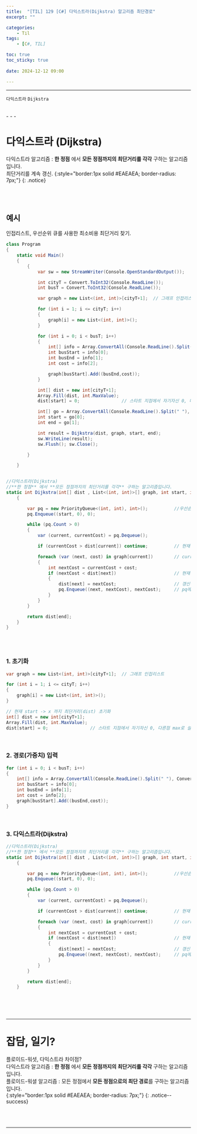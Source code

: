 ```yaml
---
title:  "[TIL] 129 [C#] 다익스트라(Dijkstra) 알고리즘 최단경로"
excerpt: ""

categories:
    - Til
tags:
    - [C#, TIL]

toc: true
toc_sticky: true
 
date: 2024-12-12 09:00

---
```

- - -

`다익스트라` `Dijkstra`

<br>
- - - 

# 다익스트라 (Dijkstra)
다익스트라 알고리즘 : **한 정점** 에서 **모든 정점까지의 최단거리를 각각** 구하는 알고리즘입니다.  
최단거리를 계속 갱신.
{:style="border:1px solid #EAEAEA; border-radius: 7px;"}
{: .notice}  

<br><br>

## 예시 
인접리스트, 우선순위 큐를 사용한 최소비용 최단거리 찾기.  

<div class="notice--primary" markdown="1"> 

```c# 
class Program
{
    static void Main()
    {
        {
            var sw = new StreamWriter(Console.OpenStandardOutput());

            int cityT = Convert.ToInt32(Console.ReadLine());
            int busT = Convert.ToInt32(Console.ReadLine());

            var graph = new List<(int, int)>[cityT+1];  // 그래프 인접리스트

            for (int i = 1; i <= cityT; i++)
            {
                graph[i] = new List<(int, int)>();
            }

            for (int i = 0; i < busT; i++)
            {
                int[] info = Array.ConvertAll(Console.ReadLine().Split(" "), Convert.ToInt32);
                int busStart = info[0];
                int busEnd = info[1];
                int cost = info[2];

                graph[busStart].Add((busEnd,cost));
            }

            int[] dist = new int[cityT+1];
            Array.Fill(dist, int.MaxValue); 
            dist[start] = 0;                // 스타트 지점에서 자기자신 0, 다른점 max로 설정

            int[] go = Array.ConvertAll(Console.ReadLine().Split(" "), Convert.ToInt32);
            int start = go[0];
            int end = go[1];

            int result = Dijkstra(dist, graph, start, end);
            sw.WriteLine(result);
            sw.Flush(); sw.Close();

        }

    }

     
//다익스트라(Dijkstra)
//**한 정점** 에서 **모든 정점까지의 최단거리를 각각** 구하는 알고리즘입니다. 
static int Dijkstra(int[] dist , List<(int, int)>[] graph, int start, int end)
    {

        var pq = new PriorityQueue<(int, int), int>();          //우선순위 큐
        pq.Enqueue((start, 0), 0);

        while (pq.Count > 0)
        {
            var (current, currentCost) = pq.Dequeue();

            if (currentCost > dist[current]) continue;          // 현재 계산된 current 까지의 비용이 원래 current 까지의 비용보다 높으면 PASS

            foreach (var (next, cost) in graph[current])        // current와 연결된 노드 확인
            {
                int nextCost = currentCost + cost;
                if (nextCost < dist[next])                      // 현재 start~next까지의 비용이 원래값보다 작으면 
                {
                    dist[next] = nextCost;                      // 갱신
                    pq.Enqueue((next, nextCost), nextCost);     // pq에 추가, next와 연결된 다음경로 탐색
                }
            }
        }

        return dist[end];
    }
}

```
</div>

<br><br>

### 1. 초기화

<div class="notice--primary" markdown="1"> 

```c# 
var graph = new List<(int, int)>[cityT+1];  // 그래프 인접리스트

for (int i = 1; i <= cityT; i++)
{
    graph[i] = new List<(int, int)>();
}

// 현재 start -> x 까지 최단거리(dist) 초기화
int[] dist = new int[cityT+1];
Array.Fill(dist, int.MaxValue); 
dist[start] = 0;                // 스타트 지점에서 자기자신 0, 다른점 max로 설정
```
</div>


<br>

### 2. 경로(가중치) 입력

<div class="notice--primary" markdown="1"> 

```c# 
for (int i = 0; i < busT; i++)
{
    int[] info = Array.ConvertAll(Console.ReadLine().Split(" "), Convert.ToInt32);
    int busStart = info[0];
    int busEnd = info[1];
    int cost = info[2];
    graph[busStart].Add((busEnd,cost));
}
```
</div>

<br>

### 3. 다익스트라(Dijkstra)  

<div class="notice--primary" markdown="1"> 

```c# 
//다익스트라(Dijkstra)
//**한 정점** 에서 **모든 정점까지의 최단거리를 각각** 구하는 알고리즘입니다.  
static int Dijkstra(int[] dist , List<(int, int)>[] graph, int start, int end)
    {

        var pq = new PriorityQueue<(int, int), int>();          //우선순위 큐
        pq.Enqueue((start, 0), 0);

        while (pq.Count > 0)
        {
            var (current, currentCost) = pq.Dequeue();

            if (currentCost > dist[current]) continue;          // 현재 계산된 current 까지의 비용이 원래 current 까지의 비용보다 높으면 PASS

            foreach (var (next, cost) in graph[current])        // current와 연결된 노드 확인
            {
                int nextCost = currentCost + cost;
                if (nextCost < dist[next])                      // 현재 start~next까지의 비용이 원래값보다 작으면 
                {
                    dist[next] = nextCost;                      // 갱신
                    pq.Enqueue((next, nextCost), nextCost);     // pq에 추가, next와 연결된 다음경로 탐색
                }
            }
        }

        return dist[end];
    }
```
</div>


<br><br><br>
- - - 


# 잡담, 일기?
플로이드-워셧, 다익스트라 차이점?  
다익스트라 알고리즘 : **한 정점** 에서 **모든 정점까지의 최단거리를 각각** 구하는 알고리즘입니다.  
플로이드-워셜 알고리즘 : 모든 정점에서 **모든 정점으로의 최단 경로**를 구하는 알고리즘입니다.  
{:style="border:1px solid #EAEAEA; border-radius: 7px;"}
{: .notice--success}  


<br><br>
- - -